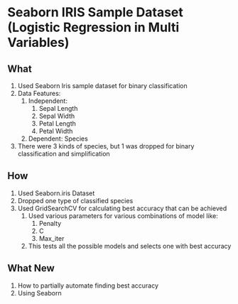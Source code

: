 # Seaborn IRIS Sample Dataset (Logistic Regression in Multi Variables)

## What
1. Used Seaborn Iris sample dataset for binary classification
2. Data Features:
    1. Independent:
        1. Sepal Length
        2. Sepal Width
        3. Petal Length
        4. Petal Width
    2. Dependent: Species
3. There were 3 kinds of species, but 1 was dropped for binary classification and simplification

## How
1. Used Seaborn.iris Dataset
2. Dropped one type of classified species
3. Used GridSearchCV for calculating best accuracy that can be achieved
    1. Used various parameters for various combinations of model like:
        1. Penalty
        2. C
        3. Max_iter
    2. This tests all the possible models and selects one with best accuracy

## What New
1. How to partially automate finding best accuracy
2. Using Seaborn